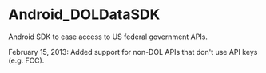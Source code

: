 Android_DOLDataSDK
==================

Android SDK to ease access to US federal government APIs.

February 15, 2013:  Added support for non-DOL APIs that don't use API keys (e.g. FCC).
